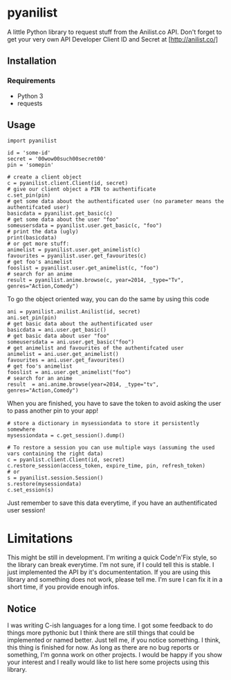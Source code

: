 # pyanilist

A little Python library to request stuff from the Anilist.co API. Don't forget to get your very own API Developer Client ID and Secret at [http://anilist.co/]


## Installation
### Requirements
* Python 3
* requests

## Usage
```
import pyanilist

id = 'some-id'
secret = '00wow00such00secret00'
pin = 'somepin'

# create a client object
c = pyanilist.client.Client(id, secret)
# give our client object a PIN to authentificate
c.set_pin(pin)
# get some data about the authentificated user (no parameter means the authentifcated user)
basicdata = pyanilist.get_basic(c)
# get some data about the user "foo"
someusersdata = pyanilist.user.get_basic(c, "foo")
# print the data (ugly)
print(basicdata)
# or get more stuff:
animelist = pyanilist.user.get_animelist(c)
favourites = pyanilist.user.get_favourites(c)
# get foo's animelist
fooslist = pyanilist.user.get_animelist(c, "foo")
# search for an anime
result = pyanilist.anime.browse(c, year=2014, _type="Tv", genres="Action,Comedy")
```
To go the object oriented way, you can do the same by using this code
```
ani = pyanilist.anilist.Anilist(id, secret)
ani.set_pin(pin)
# get basic data about the authentificated user
basicdata = ani.user.get_basic()
# get basic data about user "foo"
someusersdata = ani.user.get_basic("foo")
# get animelist and favourites of the authentifcated user
animelist = ani.user.get_animelist()
favourites = ani.user.get_favourites()
# get foo's animelist
fooslist = ani.user.get_animelist("foo")
# search for an anime
result  = ani.anime.browse(year=2014, _type="tv", genres="Action,Comedy")
```

When you are finished, you have to save the token to avoid asking the user to pass another pin to your app!
```
# store a dictionary in mysessiondata to store it persistently somewhere
mysessiondata = c.get_session().dump()

# To restore a session you can use multiple ways (assuming the used vars containing the right data)
c = pyanlist.client.Client(id, secret)
c.restore_session(access_token, expire_time, pin, refresh_token)
# or 
s = pyanilist.session.Session()
s.restore(mysessiondata)
c.set_ession(s)
```
Just remember to save this data everytime, if you have an authentificated user session!


# Limitations
This might be still in development. I'm writing a quick Code'n'Fix style, so the library can break everytime.
I'm not sure, if I could tell this is stable. I just implemented the API by it's documententation. If you are using this library and something does not work, please tell me. I'm sure I can fix it in a short time, if you provide enough infos.

## Notice
I was writing C-ish languages for a long time. I got some feedback to do things more pythonic but I think there are still things that could be implemented or named better. Just tell me, if you notice something.
I think, this thing is finished for now. As long as there are no bug reports or something, I'm gonna work on other projects.
I would be happy if you show your interest and I really would like to list here some projects using this library.

